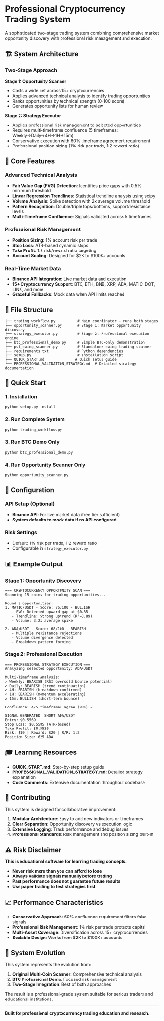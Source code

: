 # Professional Cryptocurrency Trading System

A sophisticated two-stage trading system combining comprehensive market opportunity discovery with professional risk management and execution.

## 🏗️ System Architecture

### Two-Stage Approach

**Stage 1: Opportunity Scanner**
- Casts a wide net across 15+ cryptocurrencies
- Applies advanced technical analysis to identify trading opportunities
- Ranks opportunities by technical strength (0-100 score)
- Generates opportunity lists for human review

**Stage 2: Strategy Executor**
- Applies professional risk management to selected opportunities
- Requires multi-timeframe confluence (5 timeframes: Weekly→Daily→4H→1H→15m)
- Conservative execution with 60% timeframe agreement requirement
- Professional position sizing (1% risk per trade, 1:2 reward ratio)

## 🎯 Core Features

### Advanced Technical Analysis
- **Fair Value Gap (FVG) Detection**: Identifies price gaps with 0.5% minimum threshold
- **Linear Regression Trendlines**: Statistical trendline analysis using scipy
- **Volume Analysis**: Spike detection with 2x average volume threshold
- **Pattern Recognition**: Double/triple tops/bottoms, support/resistance levels
- **Multi-Timeframe Confluence**: Signals validated across 5 timeframes

### Professional Risk Management
- **Position Sizing**: 1% account risk per trade
- **Stop Loss**: ATR-based dynamic stops
- **Take Profit**: 1:2 risk/reward ratio targeting
- **Account Scaling**: Designed for $2K to $100K+ accounts

### Real-Time Market Data
- **Binance API Integration**: Live market data and execution
- **15+ Cryptocurrency Support**: BTC, ETH, BNB, XRP, ADA, MATIC, DOT, LINK, and more
- **Graceful Fallbacks**: Mock data when API limits reached

## 📁 File Structure

```
├── trading_workflow.py          # Main coordinator - runs both stages
├── opportunity_scanner.py       # Stage 1: Market opportunity discovery
├── strategy_executor.py         # Stage 2: Professional execution engine
├── btc_professional_demo.py     # Simple BTC-only demonstration
├── pst_swing_scanner.py         # Standalone swing trading scanner
├── requirements.txt             # Python dependencies
├── setup.py                     # Installation script
├── QUICK_START.md              # Quick setup guide
└── PROFESSIONAL_VALIDATION_STRATEGY.md  # Detailed strategy documentation
```

## 🚀 Quick Start

### 1. Installation
```bash
python setup.py install
```

### 2. Run Complete System
```bash
python trading_workflow.py
```

### 3. Run BTC Demo Only
```bash
python btc_professional_demo.py
```

### 4. Run Opportunity Scanner Only
```bash
python opportunity_scanner.py
```

## 🔧 Configuration

### API Setup (Optional)
- **Binance API**: For live market data (free tier sufficient)
- **System defaults to mock data if no API configured**

### Risk Settings
- Default: 1% risk per trade, 1:2 reward ratio
- Configurable in `strategy_executor.py`

## 📊 Example Output

### Stage 1: Opportunity Discovery
```
=== CRYPTOCURRENCY OPPORTUNITY SCAN ===
Scanning 15 coins for trading opportunities...

Found 3 opportunities:
1. MATIC/USDT - Score: 75/100 - BULLISH
   - FVG: Detected upward gap at $0.85
   - Trendline: Strong uptrend (R²=0.89)
   - Volume: 3.2x average spike

2. ADA/USDT - Score: 68/100 - BEARISH  
   - Multiple resistance rejections
   - Volume divergence detected
   - Breakdown pattern forming
```

### Stage 2: Professional Execution
```
=== PROFESSIONAL STRATEGY EXECUTION ===
Analyzing selected opportunity: ADA/USDT

Multi-Timeframe Analysis:
✓ Weekly: BEARISH (RSI oversold bounce potential)
✓ Daily: BEARISH (trend continuation)
✓ 4H: BEARISH (breakdown confirmed)
✓ 1H: BEARISH (momentum accelerating)
✗ 15m: BULLISH (short-term bounce)

Confluence: 4/5 timeframes agree (80%) ✓

SIGNAL GENERATED: SHORT ADA/USDT
Entry: $0.5569
Stop Loss: $0.5585 (ATR-based)
Take Profit: $0.5536
Risk: $10 | Reward: $20 | R/R: 1:2
Position Size: 625 ADA
```

## 🎓 Learning Resources

- **QUICK_START.md**: Step-by-step setup guide
- **PROFESSIONAL_VALIDATION_STRATEGY.md**: Detailed strategy explanation
- **Code Comments**: Extensive documentation throughout codebase

## 🤝 Contributing

This system is designed for collaborative improvement:
1. **Modular Architecture**: Easy to add new indicators or timeframes
2. **Clear Separation**: Opportunity discovery vs execution logic
3. **Extensive Logging**: Track performance and debug issues
4. **Professional Standards**: Risk management and position sizing built-in

## ⚠️ Risk Disclaimer

**This is educational software for learning trading concepts.**
- **Never risk more than you can afford to lose**
- **Always validate signals manually before trading**
- **Past performance does not guarantee future results**
- **Use paper trading to test strategies first**

## 📈 Performance Characteristics

- **Conservative Approach**: 60% confluence requirement filters false signals
- **Professional Risk Management**: 1% risk per trade protects capital
- **Multi-Asset Coverage**: Diversification across 15+ cryptocurrencies
- **Scalable Design**: Works from $2K to $100K+ accounts

## 🔄 System Evolution

This system represents the evolution from:
1. **Original Multi-Coin Scanner**: Comprehensive technical analysis
2. **BTC Professional Demo**: Focused risk management
3. **Two-Stage Integration**: Best of both approaches

The result is a professional-grade system suitable for serious traders and educational institutions.

---

**Built for professional cryptocurrency trading education and research.** 